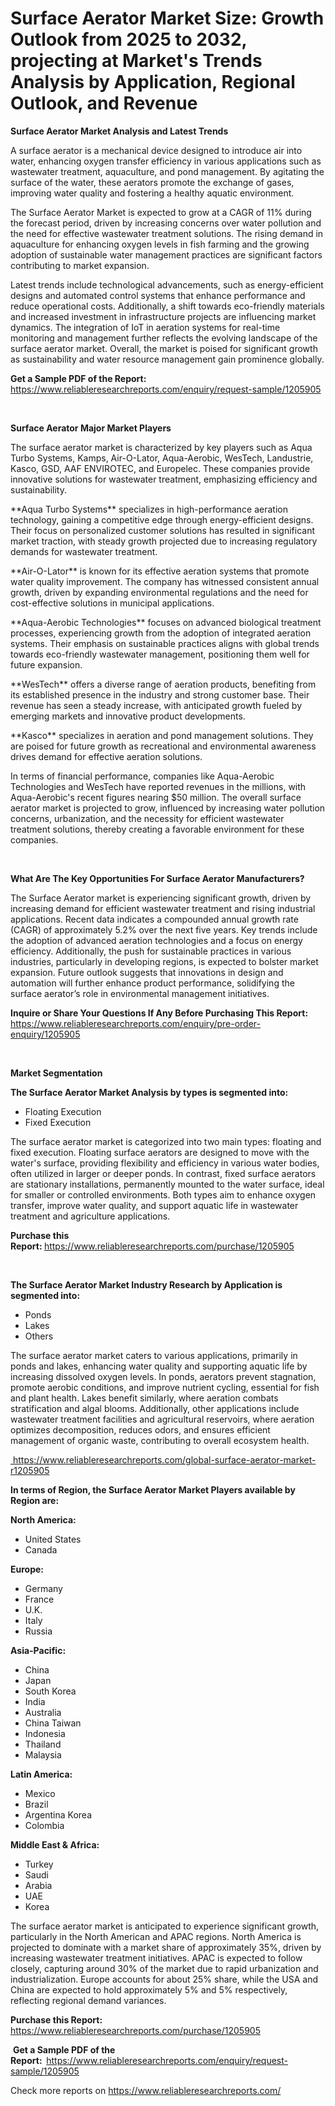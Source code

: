 <p><h1>Surface Aerator Market Size: Growth Outlook from 2025 to 2032, projecting at Market's Trends Analysis by Application, Regional Outlook, and Revenue</h1></p><p><strong>Surface Aerator Market Analysis and Latest Trends</strong></p>
<p><p>A surface aerator is a mechanical device designed to introduce air into water, enhancing oxygen transfer efficiency in various applications such as wastewater treatment, aquaculture, and pond management. By agitating the surface of the water, these aerators promote the exchange of gases, improving water quality and fostering a healthy aquatic environment.</p><p>The Surface Aerator Market is expected to grow at a CAGR of 11% during the forecast period, driven by increasing concerns over water pollution and the need for effective wastewater treatment solutions. The rising demand in aquaculture for enhancing oxygen levels in fish farming and the growing adoption of sustainable water management practices are significant factors contributing to market expansion. </p><p>Latest trends include technological advancements, such as energy-efficient designs and automated control systems that enhance performance and reduce operational costs. Additionally, a shift towards eco-friendly materials and increased investment in infrastructure projects are influencing market dynamics. The integration of IoT in aeration systems for real-time monitoring and management further reflects the evolving landscape of the surface aerator market. Overall, the market is poised for significant growth as sustainability and water resource management gain prominence globally.</p></p>
<p><strong>Get a Sample PDF of the Report:&nbsp;</strong> <a href="https://www.reliableresearchreports.com/enquiry/request-sample/1205905?utm_campaign=2119&utm_medium=2&utm_source=Github&utm_content=ia&utm_term=19022025&utm_id=surface-aerator">https://www.reliableresearchreports.com/enquiry/request-sample/1205905</a></p>
<p>&nbsp;</p>
<p><strong>Surface Aerator Major Market Players</strong></p>
<p><p>The surface aerator market is characterized by key players such as Aqua Turbo Systems, Kamps, Air-O-Lator, Aqua-Aerobic, WesTech, Landustrie, Kasco, GSD, AAF ENVIROTEC, and Europelec. These companies provide innovative solutions for wastewater treatment, emphasizing efficiency and sustainability.</p><p>**Aqua Turbo Systems** specializes in high-performance aeration technology, gaining a competitive edge through energy-efficient designs. Their focus on personalized customer solutions has resulted in significant market traction, with steady growth projected due to increasing regulatory demands for wastewater treatment.</p><p>**Air-O-Lator** is known for its effective aeration systems that promote water quality improvement. The company has witnessed consistent annual growth, driven by expanding environmental regulations and the need for cost-effective solutions in municipal applications.</p><p>**Aqua-Aerobic Technologies** focuses on advanced biological treatment processes, experiencing growth from the adoption of integrated aeration systems. Their emphasis on sustainable practices aligns with global trends towards eco-friendly wastewater management, positioning them well for future expansion.</p><p>**WesTech** offers a diverse range of aeration products, benefiting from its established presence in the industry and strong customer base. Their revenue has seen a steady increase, with anticipated growth fueled by emerging markets and innovative product developments.</p><p>**Kasco** specializes in aeration and pond management solutions. They are poised for future growth as recreational and environmental awareness drives demand for effective aeration solutions.</p><p>In terms of financial performance, companies like Aqua-Aerobic Technologies and WesTech have reported revenues in the millions, with Aqua-Aerobic's recent figures nearing $50 million. The overall surface aerator market is projected to grow, influenced by increasing water pollution concerns, urbanization, and the necessity for efficient wastewater treatment solutions, thereby creating a favorable environment for these companies.</p></p>
<p>&nbsp;</p>
<p><strong>What Are The Key Opportunities For Surface Aerator Manufacturers?</strong></p>
<p><p>The Surface Aerator market is experiencing significant growth, driven by increasing demand for efficient wastewater treatment and rising industrial applications. Recent data indicates a compounded annual growth rate (CAGR) of approximately 5.2% over the next five years. Key trends include the adoption of advanced aeration technologies and a focus on energy efficiency. Additionally, the push for sustainable practices in various industries, particularly in developing regions, is expected to bolster market expansion. Future outlook suggests that innovations in design and automation will further enhance product performance, solidifying the surface aerator’s role in environmental management initiatives.</p></p>
<p><strong>Inquire or Share Your Questions If Any Before Purchasing This Report:</strong> <a href="https://www.reliableresearchreports.com/enquiry/pre-order-enquiry/1205905?utm_campaign=2119&utm_medium=2&utm_source=Github&utm_content=ia&utm_term=19022025&utm_id=surface-aerator">https://www.reliableresearchreports.com/enquiry/pre-order-enquiry/1205905</a></p>
<p>&nbsp;</p>
<p><strong>Market Segmentation</strong></p>
<p><strong>The Surface Aerator Market Analysis by types is segmented into:</strong></p>
<p><ul><li>Floating Execution</li><li>Fixed Execution</li></ul></p>
<p><p>The surface aerator market is categorized into two main types: floating and fixed execution. Floating surface aerators are designed to move with the water's surface, providing flexibility and efficiency in various water bodies, often utilized in larger or deeper ponds. In contrast, fixed surface aerators are stationary installations, permanently mounted to the water surface, ideal for smaller or controlled environments. Both types aim to enhance oxygen transfer, improve water quality, and support aquatic life in wastewater treatment and agriculture applications.</p></p>
<p><strong>Purchase this Report:&nbsp;</strong><a href="https://www.reliableresearchreports.com/purchase/1205905?utm_campaign=2119&utm_medium=2&utm_source=Github&utm_content=ia&utm_term=19022025&utm_id=surface-aerator">https://www.reliableresearchreports.com/purchase/1205905</a></p>
<p>&nbsp;</p>
<p><strong>The Surface Aerator Market Industry Research by Application is segmented into:</strong></p>
<p><ul><li>Ponds</li><li>Lakes</li><li>Others</li></ul></p>
<p><p>The surface aerator market caters to various applications, primarily in ponds and lakes, enhancing water quality and supporting aquatic life by increasing dissolved oxygen levels. In ponds, aerators prevent stagnation, promote aerobic conditions, and improve nutrient cycling, essential for fish and plant health. Lakes benefit similarly, where aeration combats stratification and algal blooms. Additionally, other applications include wastewater treatment facilities and agricultural reservoirs, where aeration optimizes decomposition, reduces odors, and ensures efficient management of organic waste, contributing to overall ecosystem health.</p></p>
<p><a href="https://www.reliableresearchreports.com/global-surface-aerator-market-r1205905?utm_campaign=2119&utm_medium=2&utm_source=Github&utm_content=ia&utm_term=19022025&utm_id=surface-aerator">&nbsp;https://www.reliableresearchreports.com/global-surface-aerator-market-r1205905</a></p>
<p><strong>In terms of Region, the Surface Aerator Market Players available by Region are:</strong></p>
<p>
    <p> <strong> North America: </strong>
        <ul>
            <li>United States</li>
            <li>Canada</li>
        </ul>
        </p> 
    <p> <strong> Europe: </strong>
        <ul>
            <li>Germany</li>
            <li>France</li>
            <li>U.K.</li>
            <li>Italy</li>
            <li>Russia</li>
        </ul>
        </p> 
    <p> <strong> Asia-Pacific: </strong>
        <ul>
            <li>China</li>
            <li>Japan</li>
            <li>South Korea</li>
            <li>India</li>
            <li>Australia</li>
            <li>China Taiwan</li>
            <li>Indonesia</li>
            <li>Thailand</li>
            <li>Malaysia</li>
        </ul>
        </p> 
    <p> <strong> Latin America: </strong>
        <ul>
            <li>Mexico</li>
            <li>Brazil</li>
            <li>Argentina Korea</li>
            <li>Colombia</li>
        </ul>
        </p> 
    <p> <strong> Middle East & Africa: </strong>
        <ul>
            <li>Turkey</li>
            <li>Saudi</li>
            <li>Arabia</li>
            <li>UAE</li>
            <li>Korea</li>
        </ul>
    </p>
    </p>
<p><p>The surface aerator market is anticipated to experience significant growth, particularly in the North American and APAC regions. North America is projected to dominate with a market share of approximately 35%, driven by increasing wastewater treatment initiatives. APAC is expected to follow closely, capturing around 30% of the market due to rapid urbanization and industrialization. Europe accounts for about 25% share, while the USA and China are expected to hold approximately 5% and 5% respectively, reflecting regional demand variances.</p></p>
<p><strong>Purchase this Report: </strong><a href="https://www.reliableresearchreports.com/purchase/1205905?utm_campaign=2119&utm_medium=2&utm_source=Github&utm_content=ia&utm_term=19022025&utm_id=surface-aerator">https://www.reliableresearchreports.com/purchase/1205905</a></p>
<p>&nbsp;<strong>Get a Sample PDF of the Report:&nbsp;&nbsp;</strong><a href="https://www.reliableresearchreports.com/enquiry/request-sample/1205905?utm_campaign=2119&utm_medium=2&utm_source=Github&utm_content=ia&utm_term=19022025&utm_id=surface-aerator">https://www.reliableresearchreports.com/enquiry/request-sample/1205905</a></p>
<p><strong></strong></p>
<p>Check more reports on <a href="https://www.reliableresearchreports.com/?utm_campaign=2119&utm_medium=2&utm_source=Github&utm_content=ia&utm_term=19022025&utm_id=surface-aerator">https://www.reliableresearchreports.com/</a></p>